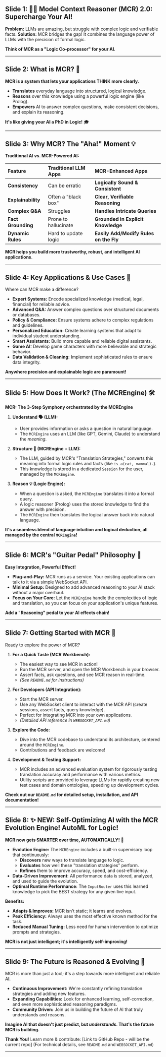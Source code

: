 ## Slide 1: 🧠✨ Model Context Reasoner (MCR) 2.0: Supercharge Your AI!

**Problem:** LLMs are amazing, but struggle with complex logic and verifiable facts.
**Solution:** MCR bridges the gap! It combines the language power of LLMs with the precision of formal logic.

**Think of MCR as a "Logic Co-processor" for your AI.**

---

## Slide 2: What is MCR? 🤔

**MCR is a system that lets your applications THINK more clearly.**

- **Translates** everyday language into structured, logical knowledge.
- **Reasons** over this knowledge using a powerful logic engine (like Prolog).
- **Empowers** AI to answer complex questions, make consistent decisions, and explain its reasoning.

**It's like giving your AI a PhD in Logic!** 🎓

---

## Slide 3: Why MCR? The "Aha!" Moment 💡

**Traditional AI vs. MCR-Powered AI:**

| Feature            | Traditional LLM Apps | MCR-Enhanced Apps                      |
| :----------------- | :------------------- | :------------------------------------- |
| **Consistency**    | Can be erratic       | **Logically Sound & Consistent**       |
| **Explainability** | Often a "black box"  | **Clear, Verifiable Reasoning**        |
| **Complex Q&A**    | Struggles            | **Handles Intricate Queries**          |
| **Fact Grounding** | Prone to hallucinate | **Grounded in Explicit Knowledge**     |
| **Dynamic Rules**  | Hard to update logic | **Easily Add/Modify Rules on the Fly** |

**MCR helps you build more trustworthy, robust, and intelligent AI applications.**

---

## Slide 4: Key Applications & Use Cases 🚀

Where can MCR make a difference?

- **Expert Systems:** Encode specialized knowledge (medical, legal, financial) for reliable advice.
- **Advanced Q&A:** Answer complex questions over structured documents or databases.
- **Policy & Compliance:** Ensure systems adhere to complex regulations and guidelines.
- **Personalized Education:** Create learning systems that adapt to individual student understanding.
- **Smart Assistants:** Build more capable and reliable digital assistants.
- **Game AI:** Develop game characters with more believable and strategic behavior.
- **Data Validation & Cleaning:** Implement sophisticated rules to ensure data integrity.

**Anywhere precision and explainable logic are paramount!**

---

## Slide 5: How Does It Work? (The MCREngine) 🛠️

**MCR: The 3-Step Symphony orchestrated by the MCREngine**

1.  **Understand 🗣️ (LLM):**
    - User provides information or asks a question in natural language.
    - The `MCREngine` uses an LLM (like GPT, Gemini, Claude) to understand the _meaning_.

2.  **Structure 🧠 (MCREngine + LLM):**
    - The LLM, guided by MCR's "Translation Strategies," converts this meaning into formal logic rules and facts (like `is_a(cat, mammal).`).
    - This knowledge is stored in a dedicated `Session` for the user, managed by the `MCREngine`.

3.  **Reason 💡 (Logic Engine):**
    - When a question is asked, the `MCREngine` translates it into a formal query.
    - A logic reasoner (Prolog) uses the stored knowledge to find the answer with precision.
    - The `MCREngine` then translates the logical answer back into natural language.

**It's a seamless blend of language intuition and logical deduction, all managed by the central `MCREngine`!**

---

## Slide 6: MCR's "Guitar Pedal" Philosophy 🎸

**Easy Integration, Powerful Effect!**

- **Plug-and-Play:** MCR runs as a service. Your existing applications can talk to it via a simple WebSocket API.
- **Minimal Setup:** Designed to add advanced reasoning to your AI stack without a major overhaul.
- **Focus on Your Core:** Let the `MCREngine` handle the complexities of logic and translation, so you can focus on your application's unique features.

**Add a "Reasoning" pedal to your AI effects chain!**

---

## Slide 7: Getting Started with MCR 🏁

Ready to explore the power of MCR?

1.  **For a Quick Taste (MCR Workbench):**
    - The easiest way to see MCR in action!
    - Run the MCR server, and open the MCR Workbench in your browser.
    - Assert facts, ask questions, and see MCR reason in real-time.
    - _(See `README.md` for instructions)_

2.  **For Developers (API Integration):**
    - Start the MCR server.
    - Use any WebSocket client to interact with the MCR API (create sessions, assert facts, query knowledge).
    - Perfect for integrating MCR into your own applications.
    - _(Detailed API reference in `WEBSOCKET_API.md`)_

3.  **Explore the Code:**
    - Dive into the MCR codebase to understand its architecture, centered around the `MCREngine`.
    - Contributions and feedback are welcome!

4.  **Development & Testing Support:**
    - MCR includes an advanced evaluation system for rigorously testing translation accuracy and performance with various metrics.
    - Utility scripts are provided to leverage LLMs for rapidly creating new test cases and domain ontologies, speeding up development cycles.

**Check out our `README.md` for detailed setup, installation, and API documentation!**

---

## Slide 8: ✨ NEW: Self-Optimizing AI with the MCR Evolution Engine! AutoML for Logic!

**MCR now gets SMARTER over time, AUTOMATICALLY!** 🚀

- **Evolution Engine:** The `MCREngine` includes a built-in supervisory loop that continuously:
  - **Discovers** new ways to translate language to logic.
  - **Evaluates** how well these "translation strategies" perform.
  - **Refines** them to improve accuracy, speed, and cost-efficiency.
- **Data-Driven Improvement:** All performance data is stored, analyzed, and used to guide the evolution.
- **Optimal Runtime Performance:** The `InputRouter` uses this learned knowledge to pick the BEST strategy for any given live input.

**Benefits:**

- **Adapts & Improves:** MCR isn't static; it learns and evolves.
- **Peak Efficiency:** Always uses the most effective known method for the task.
- **Reduced Manual Tuning:** Less need for human intervention to optimize prompts and strategies.

**MCR is not just intelligent; it's intelligently self-improving!**

---

## Slide 9: The Future is Reasoned & Evolving 🌟

MCR is more than just a tool; it's a step towards more intelligent and reliable AI.

- **Continuous Improvement:** We're constantly refining translation strategies and adding new features.
- **Expanding Capabilities:** Look for enhanced learning, self-correction, and even more sophisticated reasoning paradigms.
- **Community Driven:** Join us in building the future of AI that truly understands and reasons.

**Imagine AI that doesn't just predict, but _understands_. That's the future MCR is building.**

**Thank You!**
Learn more & contribute: [Link to GitHub Repo - will be the current repo]
(For technical details, see `README.md` and `WEBSOCKET_API.md`)

---
